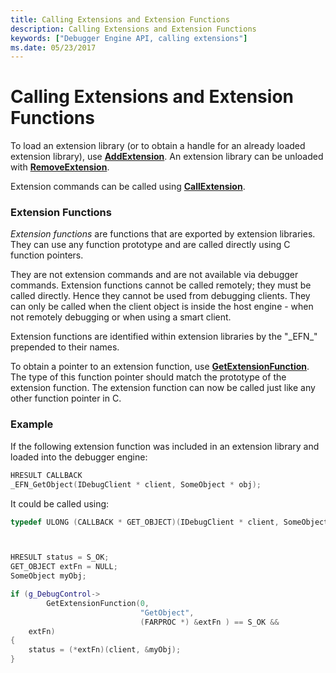```yaml
---
title: Calling Extensions and Extension Functions
description: Calling Extensions and Extension Functions
keywords: ["Debugger Engine API, calling extensions"]
ms.date: 05/23/2017
---
```


# Calling Extensions and Extension Functions


To load an extension library (or to obtain a handle for an already loaded extension library), use [**AddExtension**](/windows-hardware/drivers/ddi/dbgeng/nf-dbgeng-idebugcontrol3-addextension). An extension library can be unloaded with [**RemoveExtension**](/windows-hardware/drivers/ddi/dbgeng/nf-dbgeng-idebugcontrol3-removeextension).

Extension commands can be called using [**CallExtension**](/windows-hardware/drivers/ddi/dbgeng/nf-dbgeng-idebugcontrol3-callextension).

### <span id="extension_functions"></span><span id="EXTENSION_FUNCTIONS"></span>Extension Functions

*Extension functions* are functions that are exported by extension libraries. They can use any function prototype and are called directly using C function pointers.

They are not extension commands and are not available via debugger commands. Extension functions cannot be called remotely; they must be called directly. Hence they cannot be used from debugging clients. They can only be called when the client object is inside the host engine - when not remotely debugging or when using a smart client.

Extension functions are identified within extension libraries by the "\_EFN\_" prepended to their names.

To obtain a pointer to an extension function, use [**GetExtensionFunction**](/windows-hardware/drivers/ddi/dbgeng/nf-dbgeng-idebugcontrol3-getextensionfunction). The type of this function pointer should match the prototype of the extension function. The extension function can now be called just like any other function pointer in C.

### <span id="example"></span><span id="EXAMPLE"></span>Example

If the following extension function was included in an extension library and loaded into the debugger engine:

```cpp
HRESULT CALLBACK
_EFN_GetObject(IDebugClient * client, SomeObject * obj);
```

It could be called using:

```cpp
typedef ULONG (CALLBACK * GET_OBJECT)(IDebugClient * client, SomeObject * obj);



HRESULT status = S_OK;
GET_OBJECT extFn = NULL;
SomeObject myObj;

if (g_DebugControl->
        GetExtensionFunction(0,
                             "GetObject",
                             (FARPROC *) &extFn ) == S_OK &&
    extFn)
{
    status = (*extFn)(client, &myObj);
}
```

 


